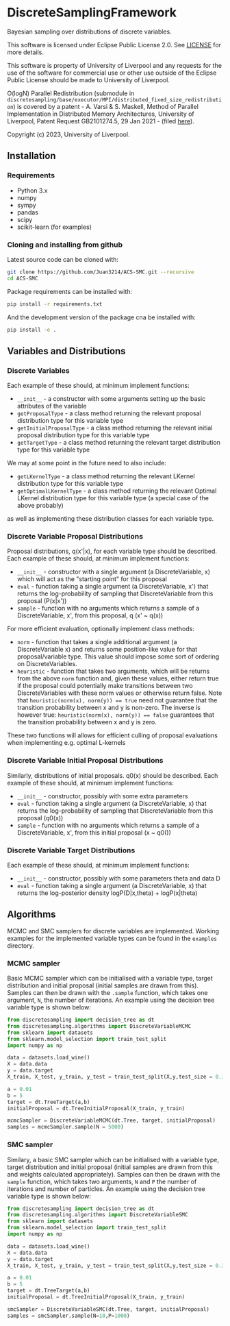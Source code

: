 # DiscreteSamplingFramework
Bayesian sampling over distributions of discrete variables.

This software is licensed under Eclipse Public License 2.0. See [LICENSE](LICENSE) for more details.

This software is property of University of Liverpool and any requests for the use of the software for commercial use or other use outside of the Eclipse Public License should be made to University of Liverpool.

O(logN) Parallel Redistribution (submodule in `discretesampling/base/executor/MPI/distributed_fixed_size_redistribution`) is covered by a patent - A. Varsi & S. Maskell, Method of Parallel Implementation in Distributed Memory Architectures, University of Liverpool, Patent Request GB2101274.5, 29 Jan 2021 - (filed [here](https://patents.google.com/patent/AU2022212776A1/)).

Copyright (c) 2023, University of Liverpool.


## Installation 

### Requirements
 - Python 3.x
 - numpy
 - sympy
 - pandas
 - scipy
 - scikit-learn (for examples)

### Cloning and installing from github

Latest source code can be cloned with:
```bash
git clone https://github.com/Juan3214/ACS-SMC.git --recursive
cd ACS-SMC
```
Package requirements can be installed with:
```bash
pip install -r requirements.txt
```

And the development version of the package cna be installed with:
```bash
pip install -e .
```

## Variables and Distributions
### Discrete Variables
Each example of these should, at minimum implement functions:
 - `__init__` - a constructor with some arguments setting up the basic attributes of the variable
 - `getProposalType` - a class method returning the relevant proposal distribution type for this variable type
 - `getInitialProposalType` - a class method returning the relevant initial proposal distribution type for this variable type
- `getTargetType` - a class method returning the relevant target distribution type for this variable type

We may at some point in the future need to also include:
 - `getLKernelType` - a class method returning the relevant LKernel distribution type for this variable type
 - `getOptimalLKernelType` - a class method returning the relevant Optimal LKernel distribution type for this variable type (a special case of the above probably)
 
 as well as implementing these distribution classes for each variable type.


### Discrete Variable Proposal Distributions
Proposal distributions, q(x'|x), for each variable type should be described.
Each example of these should, at minimum implement functions:
 - `__init__` - constructor with a single argument (a DiscreteVariable, x) which will act as the "starting point" for this proposal
 - `eval` - function taking a single argument (a DiscreteVariable, x') that returns the log-probability of sampling that DiscreteVariable from this proposal (P(x|x'))
 - `sample` - function with no arguments which returns a sample of a DiscreteVariable, x', from this proposal, q (x' ~ q(x))

For more efficient evaluation, optionally implement class methods:
 - `norm` - function that takes a single additional argument (a DiscreteVariable x) and returns some position-like value for that proposal/variable type. This value should impose some sort of ordering on DiscreteVariables.
 - `heuristic` - function that takes two arguments, which will be returns from the above `norm` function and, given
 these values, either return true if the proposal could potentially make transitions between two DiscreteVariables with these norm values or otherwise return false. Note that `heuristic(norm(x), norm(y)) == true` need not guarantee that the transition probability between x and y is non-zero. The inverse is however true: `heuristic(norm(x), norm(y)) == false` guarantees that the transition probability between x and y is zero.

 These two functions will allows for efficient culling of proposal evaluations when implementing e.g. optimal L-kernels


### Discrete Variable Initial Proposal Distributions
Similarly, distributions of initial proposals. q0(x) should be described.
Each example of these should, at minimum implement functions:
 - `__init__` - constructor, possibly with some extra parameters
 - `eval` - function taking a single argument (a DiscreteVariable, x) that returns the log-probability of sampling that DiscreteVariable from this proposal (q0(x))
 - `sample` - function with no arguments which returns a sample of a DiscreteVariable, x', from this initial proposal (x ~ q0())

### Discrete Variable Target Distributions
Each example of these should, at minimum implement functions:
 - `__init__` - constructor, possibly with some parameters theta and data D
 - `eval` - function taking a single argument (a DiscreteVariable, x) that returns the log-posterior density logP(D|x,theta) + logP(x|theta)

## Algorithms

MCMC and SMC samplers for discrete variables are implemented. Working examples for the implemented variable types can be found in the `examples` directory.

### MCMC sampler
Basic MCMC sampler which can be initialised with a variable type, target distribution and initial proposal (initial samples are drawn from this). Samples can then be drawn with the `.sample` function, which takes one argument, `N`, the number of iterations. An example using the decision tree variable type is shown below:

```python
from discretesampling import decision_tree as dt
from discretesampling.algorithms import DiscreteVariableMCMC
from sklearn import datasets
from sklearn.model_selection import train_test_split
import numpy as np

data = datasets.load_wine()
X = data.data
y = data.target
X_train, X_test, y_train, y_test = train_test_split(X,y,test_size = 0.30,random_state=5)

a = 0.01
b = 5
target = dt.TreeTarget(a,b)
initialProposal = dt.TreeInitialProposal(X_train, y_train)

mcmcSampler = DiscreteVariableMCMC(dt.Tree, target, initialProposal)
samples = mcmcSampler.sample(N = 5000)
```

### SMC sampler
Similary, a basic SMC sampler which can be initialised with a variable type, target distribution and initial proposal (initial samples are drawn from this and weights calculated appropriately). Samples can then be drawn with the `sample` function, which takes two arguments, `N` and `P` the number of iterations and number of particles. An example using the decision tree variable type is shown below:

```python
from discretesampling import decision_tree as dt
from discretesampling.algorithms import DiscreteVariableSMC
from sklearn import datasets
from sklearn.model_selection import train_test_split
import numpy as np

data = datasets.load_wine()
X = data.data
y = data.target
X_train, X_test, y_train, y_test = train_test_split(X,y,test_size = 0.30,random_state=5)

a = 0.01
b = 5
target = dt.TreeTarget(a,b)
initialProposal = dt.TreeInitialProposal(X_train, y_train)

smcSampler = DiscreteVariableSMC(dt.Tree, target, initialProposal)
samples = smcSampler.sample(N=10,P=1000)
```
